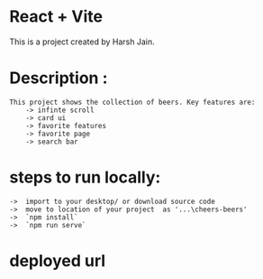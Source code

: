 # React + Vite

This is a project created by Harsh Jain. 

# Description : 

    This project shows the collection of beers. Key features are: 
        -> infinte scroll
        -> card ui
        -> favorite features
        -> favorite page
        -> search bar

# steps to run locally:

    ->  import to your desktop/ or download source code
    ->  move to location of your project  as '...\cheers-beers'
    ->  `npm install`
    ->  `npm run serve`

# deployed url

    

